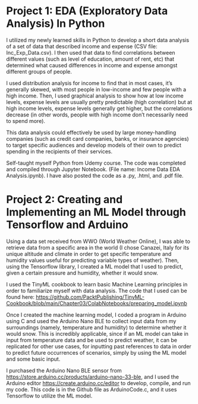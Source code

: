 # Project 1: EDA (Exploratory Data Analysis) In Python
I utilized my newly learned skills in Python to develop a short data analysis of a set of data that described income and expense (CSV file: Inc_Exp_Data.csv). I then used that data to find correlations between different values (such as level of education, amount of rent, etc) that determined what caused differences in income and expense amongst different groups of people. 

I used distribution analysis for income to find that in most cases, it’s generally skewed, with most people in low-income and few people with a high income. Then, I used graphical analysis to show how at low income levels, expense levels are usually pretty predictable (high correlation) but at high income levels, expense levels generally get higher, but the correlations decrease (in other words, people with high income don’t necessarily need to spend more).

This data analysis could effectively be used by large money-handling companies (such as credit card companies, banks, or insurance agencies) to target specific audiences and develop models of their own to predict spending in the recipients of their services.

Self-taught myself Python from Udemy course. The code was completed and compiled through Jupyter Notebook. (File name: Income Data EDA Analysis.ipynb). I have also posted the code as a .py, .html, and .pdf file.

# Project 2: Creating and Implementing an ML Model through Tensorflow and Arduino 
 
Using a data set received from WWO (World Weather Online), I was able to retrieve data from a specific area in the world (I chose Canazei, Italy for its unique altitude and climate in order to get specific temperature and humidity values useful for predicting variable types of weather). Then, using the Tensorflow library, I created a ML model that I used to predict, given a certain pressure and humidity, whether it would snow.

I used the TinyML cookbook to learn basic Machine Learning principles in order to familiarize myself with data analysis. The code that I used can be found here: https://github.com/PacktPublishing/TinyML-Cookbook/blob/main/Chapter03/ColabNotebooks/preparing_model.ipynb

Once I created the machine learning model, I coded a program in Arduino using C and used the Arduino Nano BLE to collect input data from my surroundings (namely, temperature and humidity) to determine whether it would snow. This is incredibly applicable, since if an ML model can take in input from temperature data and be used to predict weather, it can be replicated for other use cases, for inputting past references to data in order to predict future occurrences of scenarios, simply by using the ML model and some basic input.

I purchased the Arduino Nano BLE sensor from https://store.arduino.cc/products/arduino-nano-33-ble, and I used the Arduino editor https://create.arduino.cc/editor to develop, compile, and run my code. This code is in the Github file as ArduinoCode.c, and it uses Tensorflow to utilize the ML model.


